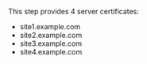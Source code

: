 This step provides 4 server certificates:

- site1.example.com
- site2.example.com
- site3.example.com
- site4.example.com

